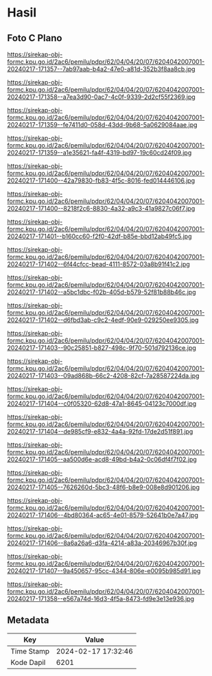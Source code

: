 # Hasil

## Foto C Plano

https://sirekap-obj-formc.kpu.go.id/2ac6/pemilu/pdpr/62/04/04/20/07/6204042007001-20240217-171357--7ab97aab-b4a2-47e0-a81d-352b3f8aa8cb.jpg

https://sirekap-obj-formc.kpu.go.id/2ac6/pemilu/pdpr/62/04/04/20/07/6204042007001-20240217-171358--a7ea3d90-0ac7-4c0f-9339-2d2cf55f2369.jpg

https://sirekap-obj-formc.kpu.go.id/2ac6/pemilu/pdpr/62/04/04/20/07/6204042007001-20240217-171359--fe7411d0-058d-43dd-9b68-5a0629084aae.jpg

https://sirekap-obj-formc.kpu.go.id/2ac6/pemilu/pdpr/62/04/04/20/07/6204042007001-20240217-171359--a1e35621-fa4f-4319-bd97-19c60cd24f09.jpg

https://sirekap-obj-formc.kpu.go.id/2ac6/pemilu/pdpr/62/04/04/20/07/6204042007001-20240217-171400--42a79830-fb83-4f5c-8016-fed014446106.jpg

https://sirekap-obj-formc.kpu.go.id/2ac6/pemilu/pdpr/62/04/04/20/07/6204042007001-20240217-171400--8218f2c6-8830-4a32-a9c3-41a9827c06f7.jpg

https://sirekap-obj-formc.kpu.go.id/2ac6/pemilu/pdpr/62/04/04/20/07/6204042007001-20240217-171401--b160cc60-f2f0-42df-b85e-bbd12ab49fc5.jpg

https://sirekap-obj-formc.kpu.go.id/2ac6/pemilu/pdpr/62/04/04/20/07/6204042007001-20240217-171402--6f44cfcc-bead-4111-8572-03a8b91f41c2.jpg

https://sirekap-obj-formc.kpu.go.id/2ac6/pemilu/pdpr/62/04/04/20/07/6204042007001-20240217-171402--a5bc1dbc-f02b-405d-b579-52f81b88b46c.jpg

https://sirekap-obj-formc.kpu.go.id/2ac6/pemilu/pdpr/62/04/04/20/07/6204042007001-20240217-171402--d6fbd3ab-c9c2-4edf-90e9-029250ee9305.jpg

https://sirekap-obj-formc.kpu.go.id/2ac6/pemilu/pdpr/62/04/04/20/07/6204042007001-20240217-171403--90c25851-b827-498c-9f70-501d792136ce.jpg

https://sirekap-obj-formc.kpu.go.id/2ac6/pemilu/pdpr/62/04/04/20/07/6204042007001-20240217-171403--09ad868b-66c2-4208-82cf-7a28587224da.jpg

https://sirekap-obj-formc.kpu.go.id/2ac6/pemilu/pdpr/62/04/04/20/07/6204042007001-20240217-171404--c0f05320-62d8-47a1-8645-04123c7000df.jpg

https://sirekap-obj-formc.kpu.go.id/2ac6/pemilu/pdpr/62/04/04/20/07/6204042007001-20240217-171404--de985cf9-e832-4a4a-92fd-17de2d51f891.jpg

https://sirekap-obj-formc.kpu.go.id/2ac6/pemilu/pdpr/62/04/04/20/07/6204042007001-20240217-171405--aa500d6e-acd8-49bd-b4a2-0c06df4f7f02.jpg

https://sirekap-obj-formc.kpu.go.id/2ac6/pemilu/pdpr/62/04/04/20/07/6204042007001-20240217-171405--7626260d-5bc3-48f6-b8e9-008e8d901206.jpg

https://sirekap-obj-formc.kpu.go.id/2ac6/pemilu/pdpr/62/04/04/20/07/6204042007001-20240217-171406--4bd80364-ac65-4e01-8579-52641b0e7a47.jpg

https://sirekap-obj-formc.kpu.go.id/2ac6/pemilu/pdpr/62/04/04/20/07/6204042007001-20240217-171406--8a6a26a6-d3fa-4214-a83a-20346967b30f.jpg

https://sirekap-obj-formc.kpu.go.id/2ac6/pemilu/pdpr/62/04/04/20/07/6204042007001-20240217-171407--9a450657-95cc-4344-806e-e0095b985d91.jpg

https://sirekap-obj-formc.kpu.go.id/2ac6/pemilu/pdpr/62/04/04/20/07/6204042007001-20240217-171358--e567a74d-16d3-4f5a-8473-fd9e3e13e936.jpg


## Metadata

| Key        | Value               |
| ---------- | ------------------- |
| Time Stamp | 2024-02-17 17:32:46 |
| Kode Dapil | 6201                |



